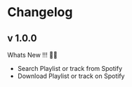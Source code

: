 # Changelog

## v 1.0.0

Whats New !!! 🎉🎈

- Search Playlist or track from Spotify
- Download Playlist or track on Spotify
